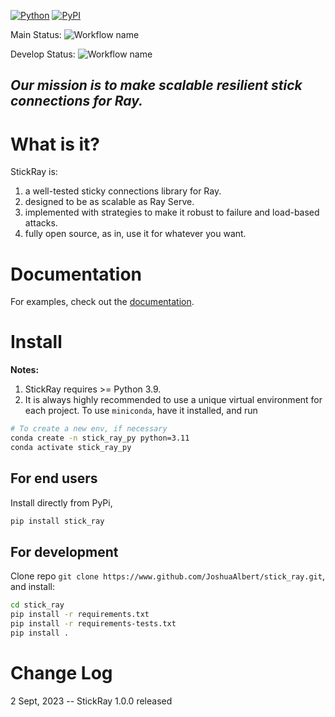 [![Python](https://img.shields.io/pypi/pyversions/stick_ray.svg)](https://badge.fury.io/py/stick_ray)
[![PyPI](https://badge.fury.io/py/stick_ray.svg)](https://badge.fury.io/py/stick_ray)

Main
Status: ![Workflow name](https://github.com/JoshuaAlbert/stick_ray/actions/workflows/unittests.yml/badge.svg?branch=main)

Develop
Status: ![Workflow name](https://github.com/JoshuaAlbert/stick_ray/actions/workflows/unittests.yml/badge.svg?branch=develop)

## _Our mission is to make scalable resilient stick connections for Ray._

# What is it?

StickRay is:

1) a well-tested sticky connections library for Ray.
2) designed to be as scalable as Ray Serve.
3) implemented with strategies to make it robust to failure and load-based attacks.
4) fully open source, as in, use it for whatever you want.

# Documentation

For examples, check out the [documentation](https://stick_ray.readthedocs.io/).

# Install

**Notes:**

1. StickRay requires >= Python 3.9.
2. It is always highly recommended to use a unique virtual environment for each project.
   To use `miniconda`, have it installed, and run

```bash
# To create a new env, if necessary
conda create -n stick_ray_py python=3.11
conda activate stick_ray_py
```

## For end users

Install directly from PyPi,

```bash
pip install stick_ray
```

## For development

Clone repo `git clone https://www.github.com/JoshuaAlbert/stick_ray.git`, and install:

```bash
cd stick_ray
pip install -r requirements.txt
pip install -r requirements-tests.txt
pip install .
```
# Change Log

2 Sept, 2023 -- StickRay 1.0.0 released
